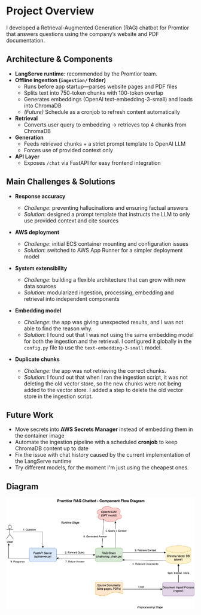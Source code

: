 # Project Overview

I developed a Retrieval-Augmented Generation (RAG) chatbot for Promtior that answers questions using the company’s website and PDF documentation.

## Architecture & Components

- **LangServe runtime**: recommended by the Promtior team.
- **Offline ingestion (`ingestion/` folder)**  
  - Runs before app startup—parses website pages and PDF files  
  - Splits text into 750-token chunks with 100-token overlap  
  - Generates embeddings (OpenAI text-embedding-3-small) and loads into ChromaDB  
  - _(Future)_ Schedule as a cronjob to refresh content automatically  
- **Retrieval**  
  - Converts user query to embedding → retrieves top 4 chunks from ChromaDB  
- **Generation**  
  - Feeds retrieved chunks + a strict prompt template to OpenAI LLM  
  - Forces use of provided context only 
- **API Layer**  
  - Exposes `/chat` via FastAPI for easy frontend integration  

## Main Challenges & Solutions

- **Response accuracy**  
  - *Challenge*: preventing hallucinations and ensuring factual answers  
  - *Solution*: designed a prompt template that instructs the LLM to only use provided context and cite sources  

- **AWS deployment**  
  - *Challenge*: initial ECS container mounting and configuration issues  
  - *Solution*: switched to AWS App Runner for a simpler deployment model

- **System extensibility**  
  - *Challenge*: building a flexible architecture that can grow with new data sources  
  - *Solution*: modularized ingestion, processing, embedding and retrieval into independent components  

- **Embedding model**
  - *Challenge*: the app was giving unexpected results, and I was not able to find the reason why.
  - *Solution*: I found out that I was not using the same embedding model for both the ingestion and the retrieval. I configured it globally in the `config.py` file to use the `text-embedding-3-small` model.

- **Duplicate chunks**
  - *Challenge*: the app was not retrieving the correct chunks.
  - *Solution*: I found out that when I ran the ingestion script, it was not deleting the old vector store, so the new chunks were not being added to the vector store. I added a step to delete the old vector store in the ingestion script.

## Future Work

- Move secrets into **AWS Secrets Manager** instead of embedding them in the container image  
- Automate the ingestion pipeline with a scheduled **cronjob** to keep ChromaDB content up to date  
- Fix the issue with chat history caused by the current implementation of the LangServe runtime
- Try different models, for the moment I'm just using the cheapest ones.

## Diagram

![Diagram](diagrams.drawio.png)